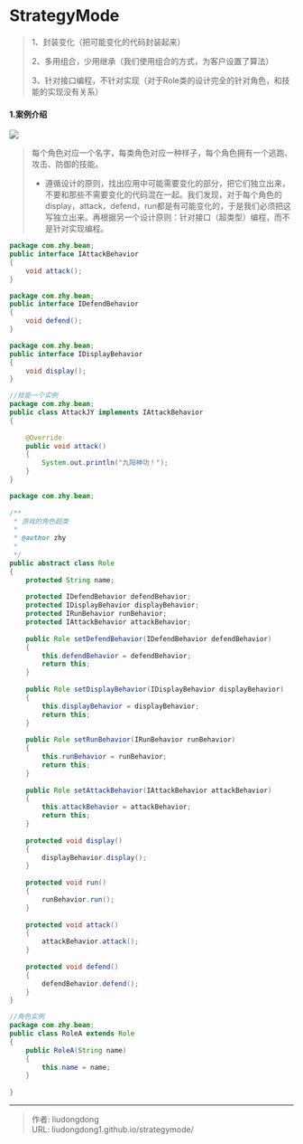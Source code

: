 # StrategyMode


> 1、封装变化（把可能变化的代码封装起来）
>
> 2、多用组合，少用继承（我们使用组合的方式，为客户设置了算法）
>
> 3、针对接口编程，不针对实现（对于Role类的设计完全的针对角色，和技能的实现没有关系）

#### 1.案例介绍

![](https://gitee.com/github-25970295/blogpictureV2/raw/master/image-20210306112040518.png)

> 每个角色对应一个名字，每类角色对应一种样子，每个角色拥有一个逃跑、攻击、防御的技能。
>
> - 遵循设计的原则，找出应用中可能需要变化的部分，把它们独立出来，不要和那些不需要变化的代码混在一起。我们发现，对于每个角色的display，attack，defend，run都是有可能变化的，于是我们必须把这写独立出来。再根据另一个设计原则：针对接口（超类型）编程，而不是针对实现编程。

```java
package com.zhy.bean;
public interface IAttackBehavior
{
	void attack();
}

package com.zhy.bean;
public interface IDefendBehavior
{
	void defend();
}

package com.zhy.bean;
public interface IDisplayBehavior
{
	void display();
}

//技能一个实例
package com.zhy.bean;
public class AttackJY implements IAttackBehavior
{
 
	@Override
	public void attack()
	{
		System.out.println("九阳神功！");
	}
}

package com.zhy.bean;
 
/**
 * 游戏的角色超类
 * 
 * @author zhy
 * 
 */
public abstract class Role
{
	protected String name;
 
	protected IDefendBehavior defendBehavior;
	protected IDisplayBehavior displayBehavior;
	protected IRunBehavior runBehavior;
	protected IAttackBehavior attackBehavior;
 
	public Role setDefendBehavior(IDefendBehavior defendBehavior)
	{
		this.defendBehavior = defendBehavior;
		return this;
	}
 
	public Role setDisplayBehavior(IDisplayBehavior displayBehavior)
	{
		this.displayBehavior = displayBehavior;
		return this;
	}
 
	public Role setRunBehavior(IRunBehavior runBehavior)
	{
		this.runBehavior = runBehavior;
		return this;
	}
 
	public Role setAttackBehavior(IAttackBehavior attackBehavior)
	{
		this.attackBehavior = attackBehavior;
		return this;
	}
 
	protected void display()
	{
		displayBehavior.display();
	}
 
	protected void run()
	{
		runBehavior.run();
	}
 
	protected void attack()
	{
		attackBehavior.attack();
	}
 
	protected void defend()
	{
		defendBehavior.defend();
	}
}

//角色实例
package com.zhy.bean;
public class RoleA extends Role
{
	public RoleA(String name)
	{
		this.name = name;
	}
 
}

```



---

> 作者: liudongdong  
> URL: liudongdong1.github.io/strategymode/  

